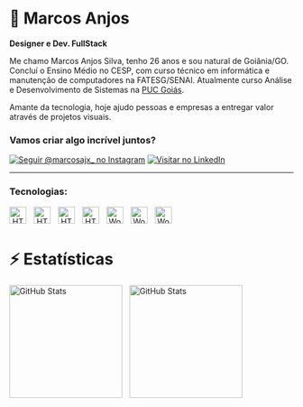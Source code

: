 # 🤖 Marcos Anjos
**Designer e Dev. FullStack**

Me chamo Marcos Anjos Silva, tenho 26 anos e sou natural de Goiânia/GO. Concluí o Ensino Médio no CESP, com curso técnico em informática e manutenção de computadores na FATESG/SENAI. Atualmente curso Análise e Desenvolvimento de Sistemas na [PUC Goiás](https://pt.wikipedia.org/wiki/Pontifícia_Universidade_Católica_de_Goiás).

Amante da tecnologia, hoje ajudo pessoas e empresas a entregar valor através de projetos visuais.

### Vamos criar algo incrível juntos?

[![Seguir @marcosajx_ no Instagram](https://img.shields.io/badge/Seguir-%40marcosajx_-E4405F?style=for-the-badge&logo=instagram&logoColor=white)](https://instagram.com/marcosajx_)
[![Visitar no LinkedIn](https://img.shields.io/badge/-LinkedIn-0077B5?style=for-the-badge&logo=linkedin&logoColor=white)](https://www.linkedin.com/in/marcosanjosilva)

---

### Tecnologias:
<div align="center">
    <img
        align="left"
        alt="HTML"
        title="HTML"
        width="30px"
        style="padding-right: 10px;"
        src="https://cdn.jsdelivr.net/gh/devicons/devicon@latest/icons/aftereffects/aftereffects-original.svg"
    />
    <img
        align="left"
        alt="HTML"
        title="HTML"
        width="30px"
        style="padding-right: 10px;"
        src="https://cdn.jsdelivr.net/gh/devicons/devicon@latest/icons/premierepro/premierepro-original.svg"
    />
    <img
        align="left"
        alt="HTML"
        title="HTML"
        width="30px"
        style="padding-right: 10px;"
        src="https://cdn.jsdelivr.net/gh/devicons/devicon@latest/icons/photoshop/photoshop-original.svg"
    />
    <img
        align="left"
        alt="HTML"
        title="HTML"
        width="30px"
        style="padding-right: 10px;"
        src="https://cdn.jsdelivr.net/gh/devicons/devicon@latest/icons/illustrator/illustrator-original.svg"
    />
    <img
        align="left"
        alt="WordPress"
        title="WordPress"
        width="30px"
        style="padding-right: 10px;"
        src="https://cdn.jsdelivr.net/gh/devicons/devicon@latest/icons/wordpress/wordpress-plain.svg"
    />
    <img
        align="left"
        alt="WordPress"
        title="WordPress"
        width="30px"
        style="padding-right: 10px;"
        src="https://cdn.jsdelivr.net/gh/devicons/devicon@latest/icons/github/github-original.svg"
    />
    <img
        align="left"
        alt="WordPress"
        title="WordPress"
        width="30px"
        style="padding-right: 10px;"
        src="https://cdn.jsdelivr.net/gh/devicons/devicon@latest/icons/facebook/facebook-original.svg"
    />
</div>

<br/>
<br/>

# ⚡ Estatísticas

<img
    align="left"
    alt="GitHub Stats"
    height="200"
    style="padding-right: 10px;"
    src="https://github-readme-stats.vercel.app/api?username=marcosanjosilva&show_icons=true&theme=tokyonight&include_all_commits=true&locale=pt-br"
/>

<img
    align="left"
    alt="GitHub Stats"
    height="200"
    style="padding-right: 10px;"
    src="https://github-readme-stats.vercel.app/api/top-langs/?username=marcosanjosilva&theme=tokyonight&layout=compact&custom_title=Tecnologias&langs_count=9"
/>